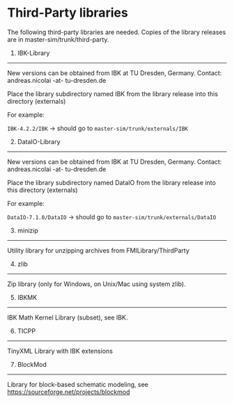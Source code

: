 Third-Party libraries
=====================

The following third-party libraries are needed.
Copies of the library releases are in master-sim/trunk/third-party.

1. IBK-Library
--------------

New versions can be obtained from IBK at TU Dresden, Germany.
Contact: andreas.nicolai -at- tu-dresden.de

Place the library subdirectory named IBK from the library release 
into this directory (externals)

For example:

`IBK-4.2.2/IBK`  -> should go to `master-sim/trunk/externals/IBK`


2. DataIO-Library
-----------------

New versions can be obtained from IBK at TU Dresden, Germany.
Contact: andreas.nicolai -at- tu-dresden.de

Place the library subdirectory named DataIO from the library release 
into this directory (externals)

For example:

`DataIO-7.1.0/DataIO`  -> should go to `master-sim/trunk/externals/DataIO`


3. minizip
----------

Utility library for unzipping archives from FMILibrary/ThirdParty


4. zlib
-------

Zip library (only for Windows, on Unix/Mac using system zlib).

5. IBKMK
--------

IBK Math Kernel Library (subset), see IBK.

6. TICPP
--------

TinyXML Library with IBK extensions


7. BlockMod
-----------

Library for block-based schematic modeling, see 
https://sourceforge.net/projects/blockmod





